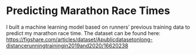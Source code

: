# Predicting Marathon Race Times

I built a machine learning model based on runners’ previous training data to predict my marathon race time.
The dataset can be found here: https://figshare.com/articles/dataset/Apublicdatasetonlong-distancerunningtrainingin2019and2020/16620238
